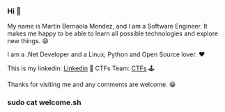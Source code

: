 ### Hi 👋

My name is Martin Bernaola Mendez, and I am a Software Engineer. 
It makes me happy to be able to learn all possible technologies and explore new things. 😄

I am a .Net Developer and a Linux, Python and Open Source lover. ❤

This is my linkedin: [Linkedin](https://www.linkedin.com/in/martin-bernaola/ "Martin Bernaola") 📲 
CTFs Team: [CTFs](https://ctftime.org/team/108009 "Outside the box") 🕹

Thanks for visiting me and any comments are welcome. 😁

### **sudo cat welcome.sh**
